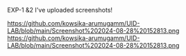 EXP-1 &2
I've uploaded screenshots!



https://github.com/kowsika-arumugamm/UID-LAB/blob/main/Screenshot%202024-08-28%20152813.png
https://github.com/kowsika-arumugamm/UID-LAB/blob/main/Screenshot%202024-08-28%20152813.png
